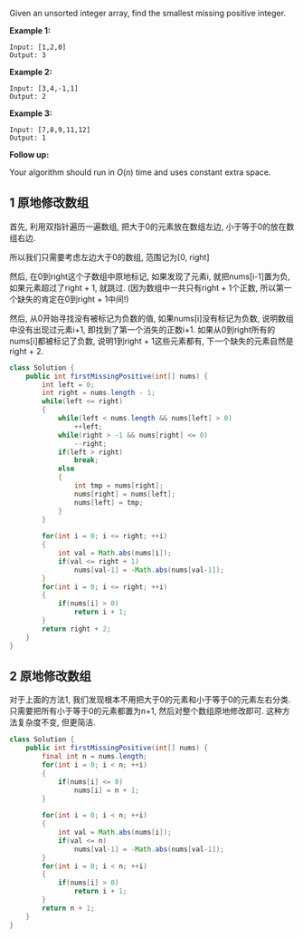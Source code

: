 Given an unsorted integer array, find the smallest missing positive integer.

**Example 1:**

```
Input: [1,2,0]
Output: 3
```

**Example 2:**

```
Input: [3,4,-1,1]
Output: 2
```

**Example 3:**

```
Input: [7,8,9,11,12]
Output: 1
```

**Follow up:**

Your algorithm should run in *O*(*n*) time and uses constant extra space.

## 1 原地修改数组

首先, 利用双指针遍历一遍数组, 把大于0的元素放在数组左边, 小于等于0的放在数组右边.

所以我们只需要考虑左边大于0的数组, 范围记为[0, right]

然后, 在0到right这个子数组中原地标记, 如果发现了元素i, 就把nums[i-1]置为负, 如果元素超过了right + 1, 就跳过. (因为数组中一共只有right + 1个正数, 所以第一个缺失的肯定在0到right + 1中间!)

然后, 从0开始寻找没有被标记为负数的值, 如果nums[i]没有标记为负数, 说明数组中没有出现过元素i+1, 即找到了第一个消失的正数i+1. 如果从0到right所有的nums[i]都被标记了负数, 说明1到right + 1这些元素都有, 下一个缺失的元素自然是right + 2.

```java
class Solution {
    public int firstMissingPositive(int[] nums) {
        int left = 0;
        int right = nums.length - 1;
        while(left <= right)
        {
            while(left < nums.length && nums[left] > 0)
                ++left;
            while(right > -1 && nums[right] <= 0)
                --right;
            if(left > right)
                break;
            else
            {
                int tmp = nums[right];
                nums[right] = nums[left];
                nums[left] = tmp;
            }
        }
        
        for(int i = 0; i <= right; ++i)
        {
            int val = Math.abs(nums[i]);
            if(val <= right + 1)
                nums[val-1] = -Math.abs(nums[val-1]);
        }
        for(int i = 0; i <= right; ++i)
        {
            if(nums[i] > 0)
                return i + 1;
        }
        return right + 2;
    }
}
```

## 2 原地修改数组

对于上面的方法1, 我们发现根本不用把大于0的元素和小于等于0的元素左右分类. 只需要把所有小于等于0的元素都置为n+1, 然后对整个数组原地修改即可. 这种方法复杂度不变, 但更简洁.

```java
class Solution {
    public int firstMissingPositive(int[] nums) {
        final int n = nums.length;
        for(int i = 0; i < n; ++i)
        {
            if(nums[i] <= 0)
                nums[i] = n + 1;
        }
        
        for(int i = 0; i < n; ++i)
        {
            int val = Math.abs(nums[i]);
            if(val <= n)
                nums[val-1] = -Math.abs(nums[val-1]);
        }
        for(int i = 0; i < n; ++i)
        {
            if(nums[i] > 0)
                return i + 1;
        }
        return n + 1;
    }
}
```




